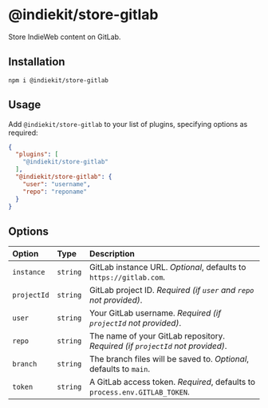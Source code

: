 # @indiekit/store-gitlab

Store IndieWeb content on GitLab.

## Installation

`npm i @indiekit/store-gitlab`

## Usage

Add `@indiekit/store-gitlab` to your list of plugins, specifying options as required:

```json
{
  "plugins": [
    "@indiekit/store-gitlab"
  ],
  "@indiekit/store-gitlab": {
    "user": "username",
    "repo": "reponame"
  }
}
```

## Options

| Option | Type | Description |
| :----- | :--- | :---------- |
| `instance` | `string` | GitLab instance URL. *Optional*, defaults to `https://gitlab.com`. |
| `projectId` | `string` | GitLab project ID. *Required (if `user` and `repo` not provided)*. |
| `user` | `string` | Your GitLab username. *Required (if `projectId` not provided)*. |
| `repo` | `string` | The name of your GitLab repository. *Required (if `projectId` not provided)*. |
| `branch` | `string` | The branch files will be saved to. *Optional*, defaults to `main`. |
| `token` | `string` | A GitLab access token. *Required*, defaults to `process.env.GITLAB_TOKEN`. |
